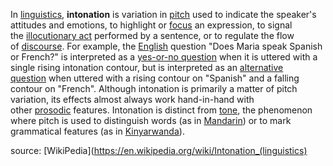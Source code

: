 In [linguistics](https://en.wikipedia.org/wiki/Linguistics "Linguistics"), **intonation** is variation in [pitch](https://en.wikipedia.org/wiki/Pitch_(music) "Pitch (music)") used to indicate the speaker's attitudes and emotions, to highlight or [focus](https://en.wikipedia.org/wiki/Focus_(linguistics) "Focus (linguistics)") an expression, to signal the [illocutionary act](https://en.wikipedia.org/wiki/Illocutionary_act "Illocutionary act") performed by a sentence, or to regulate the flow of [discourse](https://en.wikipedia.org/wiki/Discourse "Discourse"). For example, the [English](https://en.wikipedia.org/wiki/English_language "English language") question "Does Maria speak Spanish or French?" is interpreted as a [yes-or-no question](https://en.wikipedia.org/wiki/Yes-or-no_question "Yes-or-no question") when it is uttered with a single rising intonation contour, but is interpreted as an [alternative question](https://en.wikipedia.org/wiki/Alternative_question "Alternative question") when uttered with a rising contour on "Spanish" and a falling contour on "French". Although intonation is primarily a matter of pitch variation, its effects almost always work hand-in-hand with other [prosodic](https://en.wikipedia.org/wiki/Prosody_(linguistics) "Prosody (linguistics)") features. Intonation is distinct from [tone](https://en.wikipedia.org/wiki/Tone_(linguistics) "Tone (linguistics)"), the phenomenon where pitch is used to distinguish words (as in [Mandarin](https://en.wikipedia.org/wiki/Mandarin_Chinese "Mandarin Chinese")) or to mark grammatical features (as in [Kinyarwanda](https://en.wikipedia.org/wiki/Kinyarwanda "Kinyarwanda")).

source: [WikiPedia](https://en.wikipedia.org/wiki/Intonation_(linguistics)
